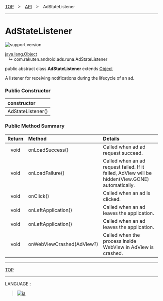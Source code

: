 [TOP](/README.md#top)　>　[API](./README.md)　>　AdStateListener

---

# AdStateListener

![support version](http://img.shields.io/badge/runa-1.0.0+-blueviolet.svg?style=flat)

[java.lang.Object](https://developer.android.com/reference/java/lang/Object.html)<br>
&nbsp;&nbsp;&nbsp;↳&nbsp;com.rakuten.android.ads.runa.AdStateListener

public abstract class **AdStateListener** extends [Object](https://developer.android.com/reference/java/lang/Object.html)<br>

A listener for receiving notifications during the lifecycle of an ad.

### Public Constructor

|constructor|
|:---|
|AdStateListener()|

### Public Method Summary

|Return|Method|Details|
|:---:|:---|:---|
|void|onLoadSuccess()|Called when ad ad request succeed.|
|void|onLoadFailure()|Called when an ad request failed. If it failed, AdView will be hidden(View.GONE) automatically.|
|void|onClick()|Called when an ad is clicked.|
|void|onLeftApplication()|Called when an ad leaves the application.|
|void|onLeftApplication()|Called when an ad leaves the application.|
|void|onWebViewCrashed(AdView?)|Called when the process inside WebView in AdView is crashed.|

---
[TOP](/README.md#top)

---
LANGUAGE :
> [![ja](/doc/img/lang/ja.png)](/doc/ja/api/AdStateListener.md)
